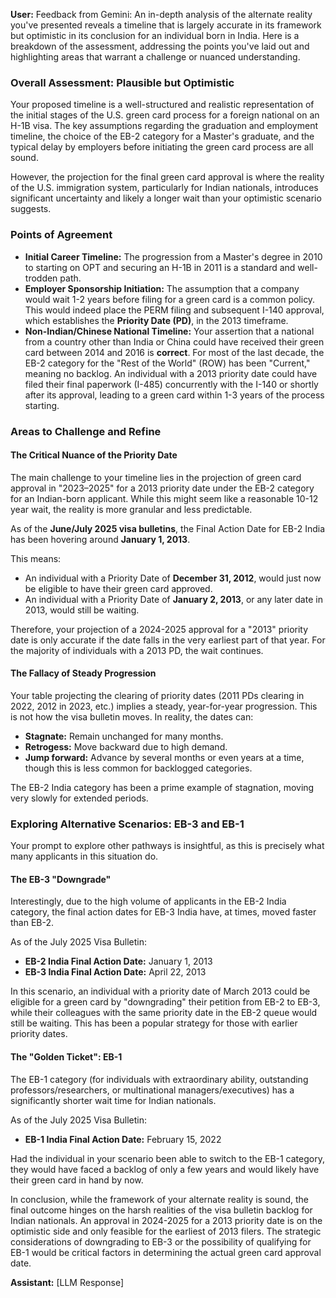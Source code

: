 **User:**
Feedback from Gemini: 
An in-depth analysis of the alternate reality you've presented reveals a timeline that is largely accurate in its framework but optimistic in its conclusion for an individual born in India. Here is a breakdown of the assessment, addressing the points you've laid out and highlighting areas that warrant a challenge or nuanced understanding.

### **Overall Assessment: Plausible but Optimistic**

Your proposed timeline is a well-structured and realistic representation of the initial stages of the U.S. green card process for a foreign national on an H-1B visa. The key assumptions regarding the graduation and employment timeline, the choice of the EB-2 category for a Master's graduate, and the typical delay by employers before initiating the green card process are all sound.

However, the projection for the final green card approval is where the reality of the U.S. immigration system, particularly for Indian nationals, introduces significant uncertainty and likely a longer wait than your optimistic scenario suggests.

### **Points of Agreement**

* **Initial Career Timeline:** The progression from a Master's degree in 2010 to starting on OPT and securing an H-1B in 2011 is a standard and well-trodden path.
* **Employer Sponsorship Initiation:** The assumption that a company would wait 1-2 years before filing for a green card is a common policy. This would indeed place the PERM filing and subsequent I-140 approval, which establishes the **Priority Date (PD)**, in the 2013 timeframe.
* **Non-Indian/Chinese National Timeline:** Your assertion that a national from a country other than India or China could have received their green card between 2014 and 2016 is **correct**. For most of the last decade, the EB-2 category for the "Rest of the World" (ROW) has been "Current," meaning no backlog. An individual with a 2013 priority date could have filed their final paperwork (I-485) concurrently with the I-140 or shortly after its approval, leading to a green card within 1-3 years of the process starting.

### **Areas to Challenge and Refine**

#### **The Critical Nuance of the Priority Date**

The main challenge to your timeline lies in the projection of green card approval in "2023–2025" for a 2013 priority date under the EB-2 category for an Indian-born applicant. While this might seem like a reasonable 10-12 year wait, the reality is more granular and less predictable.

As of the **June/July 2025 visa bulletins**, the Final Action Date for EB-2 India has been hovering around **January 1, 2013**.

This means:
* An individual with a Priority Date of **December 31, 2012**, would just now be eligible to have their green card approved.
* An individual with a Priority Date of **January 2, 2013**, or any later date in 2013, would still be waiting.

Therefore, your projection of a 2024-2025 approval for a "2013" priority date is only accurate if the date falls in the very earliest part of that year. For the majority of individuals with a 2013 PD, the wait continues.

#### **The Fallacy of Steady Progression**

Your table projecting the clearing of priority dates (2011 PDs clearing in 2022, 2012 in 2023, etc.) implies a steady, year-for-year progression. This is not how the visa bulletin moves. In reality, the dates can:
* **Stagnate:** Remain unchanged for many months.
* **Retrogess:** Move backward due to high demand.
* **Jump forward:** Advance by several months or even years at a time, though this is less common for backlogged categories.

The EB-2 India category has been a prime example of stagnation, moving very slowly for extended periods.

### **Exploring Alternative Scenarios: EB-3 and EB-1**

Your prompt to explore other pathways is insightful, as this is precisely what many applicants in this situation do.

#### **The EB-3 "Downgrade"**

Interestingly, due to the high volume of applicants in the EB-2 India category, the final action dates for EB-3 India have, at times, moved faster than EB-2.

As of the July 2025 Visa Bulletin:
* **EB-2 India Final Action Date:** January 1, 2013
* **EB-3 India Final Action Date:** April 22, 2013

In this scenario, an individual with a priority date of March 2013 could be eligible for a green card by "downgrading" their petition from EB-2 to EB-3, while their colleagues with the same priority date in the EB-2 queue would still be waiting. This has been a popular strategy for those with earlier priority dates.

#### **The "Golden Ticket": EB-1**

The EB-1 category (for individuals with extraordinary ability, outstanding professors/researchers, or multinational managers/executives) has a significantly shorter wait time for Indian nationals.

As of the July 2025 Visa Bulletin:
* **EB-1 India Final Action Date:** February 15, 2022

Had the individual in your scenario been able to switch to the EB-1 category, they would have faced a backlog of only a few years and would likely have their green card in hand by now.

In conclusion, while the framework of your alternate reality is sound, the final outcome hinges on the harsh realities of the visa bulletin backlog for Indian nationals. An approval in 2024-2025 for a 2013 priority date is on the optimistic side and only feasible for the earliest of 2013 filers. The strategic considerations of downgrading to EB-3 or the possibility of qualifying for EB-1 would be critical factors in determining the actual green card approval date.

**Assistant:**
[LLM Response]

